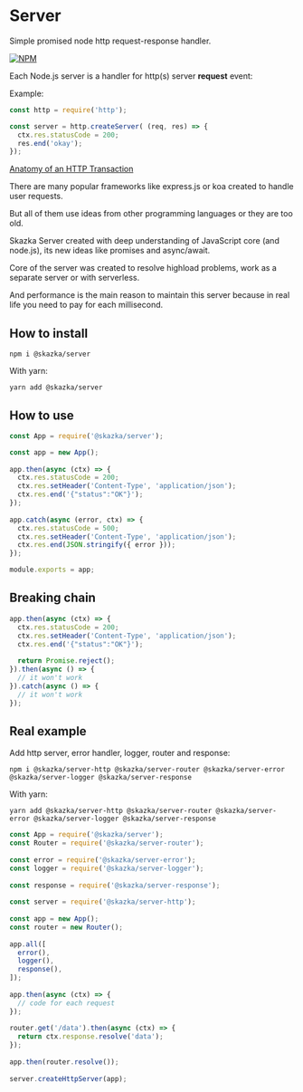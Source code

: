 # Server

Simple promised node http request-response handler.

[![NPM](https://nodei.co/npm/@skazka/server.png)](https://npmjs.org/package/@skazka/server)

Each Node.js server is a handler for http(s) server **request** event:

Example:

```javascript
const http = require('http');

const server = http.createServer( (req, res) => {
  ctx.res.statusCode = 200;
  res.end('okay');
});
```
   
[Anatomy of an HTTP Transaction](https://nodejs.org/en/docs/guides/anatomy-of-an-http-transaction/)

There are many popular frameworks like express.js or koa created to handle user requests.

But all of them use ideas from other programming languages or they are too old.

Skazka Server created with deep understanding of JavaScript core (and node.js), its new ideas like promises and async/await.

Core of the server was created to resolve highload problems, work as a separate server or with serverless.

And performance is the main reason to maintain this server because in real life you need to pay for each millisecond. 

## How to install

    npm i @skazka/server
    
With yarn:

    yarn add @skazka/server
    
## How to use
    
```javascript
const App = require('@skazka/server');

const app = new App();
    
app.then(async (ctx) => {
  ctx.res.statusCode = 200;
  ctx.res.setHeader('Content-Type', 'application/json');
  ctx.res.end('{"status":"OK"}');
});
    
app.catch(async (error, ctx) => {
  ctx.res.statusCode = 500;
  ctx.res.setHeader('Content-Type', 'application/json');
  ctx.res.end(JSON.stringify({ error }));
});

module.exports = app;
```

## Breaking chain

```javascript
app.then(async (ctx) => {
  ctx.res.statusCode = 200;
  ctx.res.setHeader('Content-Type', 'application/json');
  ctx.res.end('{"status":"OK"}');
      
  return Promise.reject();
}).then(async () => {
  // it won't work
}).catch(async () => {
  // it won't work
});
```

## Real example

Add http server, error handler, logger, router and response:
    
    npm i @skazka/server-http @skazka/server-router @skazka/server-error @skazka/server-logger @skazka/server-response
          
With yarn:
    
    yarn add @skazka/server-http @skazka/server-router @skazka/server-error @skazka/server-logger @skazka/server-response

```javascript
const App = require('@skazka/server');
const Router = require('@skazka/server-router');
        
const error = require('@skazka/server-error');
const logger = require('@skazka/server-logger');
        
const response = require('@skazka/server-response');
        
const server = require('@skazka/server-http');
        
const app = new App();
const router = new Router();
        
app.all([
  error(),
  logger(),
  response(),
]);
    
app.then(async (ctx) => {
  // code for each request
});
    
router.get('/data').then(async (ctx) => {
  return ctx.response.resolve('data'); 
});
        
app.then(router.resolve());
        
server.createHttpServer(app);
```
